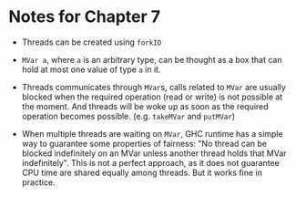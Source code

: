 # Notes for Chapter 7

* Threads can be created using `forkIO`
* `MVar a`, where `a` is an arbitrary type,
  can be thought as a box that can hold at most one value of type `a` in it.

* Threads communicates through `MVar`s, calls related to `MVar` are usually blocked
  when the required operation (read or write) is not possible at the moment.
  And threads will be woke up as soon as the required operation becomes possible.
  (e.g. `takeMVar` and `putMVar`)

* When multiple threads are waiting on `MVar`, GHC runtime has a simple way to guarantee
  some properties of fairness: "No thread can be blocked indefinitely on an MVar unless
  another thread holds that MVar indefinitely". This is not a perfect approach,
  as it does not guarantee CPU time are shared equally among threads. But it works fine
  in practice.
